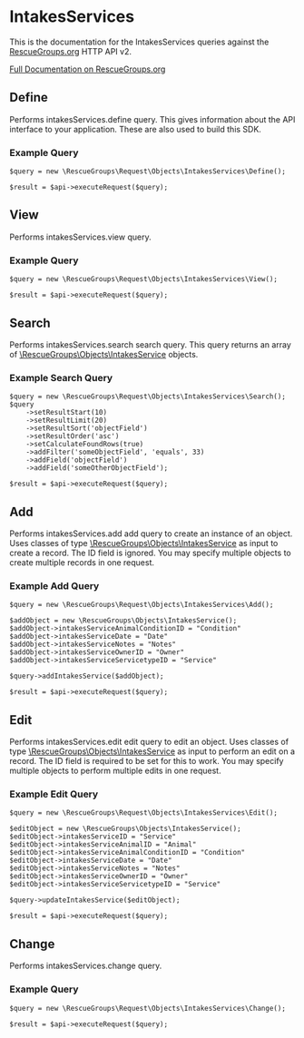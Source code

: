 # IntakesServices

This is the documentation for the IntakesServices queries against the [RescueGroups.org](https://www.rescuegroups.org/) HTTP API v2.

[Full Documentation on RescueGroups.org](https://userguide.rescuegroups.org/display/APIDG/Object+definitions#Objectdefinitions-intakesServices)

## Define






Performs intakesServices.define query. This gives information about the API interface to your application. These are also used to build this SDK.

### Example Query

    $query = new \RescueGroups\Request\Objects\IntakesServices\Define();

    $result = $api->executeRequest($query);


## View







Performs intakesServices.view query.

### Example Query

    $query = new \RescueGroups\Request\Objects\IntakesServices\View();

    $result = $api->executeRequest($query);


## Search

Performs intakesServices.search search query. This query returns an array of [\RescueGroups\Objects\IntakesService](../../src/Objects/IntakesService.php) objects.

### Example Search Query

    $query = new \RescueGroups\Request\Objects\IntakesServices\Search();
    $query
        ->setResultStart(10)
        ->setResultLimit(20)
        ->setResultSort('objectField')
        ->setResultOrder('asc')
        ->setCalculateFoundRows(true)
        ->addFilter('someObjectField', 'equals', 33)
        ->addField('objectField')
        ->addField('someOtherObjectField');

    $result = $api->executeRequest($query);







## Add




Performs intakesServices.add add query to create an instance of an object. Uses classes of type [\RescueGroups\Objects\IntakesService](../../src/Objects/IntakesService.php) as input to create a record. The ID field is ignored. You may specify multiple objects to create multiple records in one request.

### Example Add Query

    $query = new \RescueGroups\Request\Objects\IntakesServices\Add();

    $addObject = new \RescueGroups\Objects\IntakesService();
    $addObject->intakesServiceAnimalConditionID = "Condition"
    $addObject->intakesServiceDate = "Date"
    $addObject->intakesServiceNotes = "Notes"
    $addObject->intakesServiceOwnerID = "Owner"
    $addObject->intakesServiceServicetypeID = "Service"

    $query->addIntakesService($addObject);

    $result = $api->executeRequest($query);




## Edit



Performs intakesServices.edit edit query to edit an object. Uses classes of type [\RescueGroups\Objects\IntakesService](../../src/Objects/IntakesService.php) as input to perform an edit on a record. The ID field is required to be set for this to work. You may specify multiple objects to perform multiple edits in one request.

### Example Edit Query

    $query = new \RescueGroups\Request\Objects\IntakesServices\Edit();

    $editObject = new \RescueGroups\Objects\IntakesService();
    $editObject->intakesServiceID = "Service"
    $editObject->intakesServiceAnimalID = "Animal"
    $editObject->intakesServiceAnimalConditionID = "Condition"
    $editObject->intakesServiceDate = "Date"
    $editObject->intakesServiceNotes = "Notes"
    $editObject->intakesServiceOwnerID = "Owner"
    $editObject->intakesServiceServicetypeID = "Service"

    $query->updateIntakesService($editObject);

    $result = $api->executeRequest($query);





## Change







Performs intakesServices.change query.

### Example Query

    $query = new \RescueGroups\Request\Objects\IntakesServices\Change();

    $result = $api->executeRequest($query);


